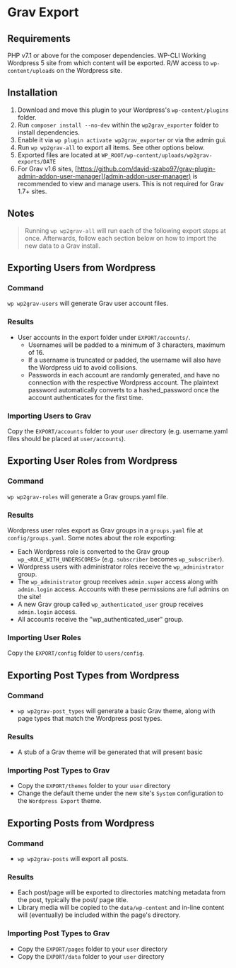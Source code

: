 # Grav Export

## Requirements

PHP v7.1 or above for the composer dependencies.
WP-CLI
Working Wordpress 5 site from which content will be exported.
R/W access to `wp-content/uploads` on the Wordpress site.

## Installation

1. Download and move this plugin to your Wordpress's `wp-content/plugins` folder.
2. Run `composer install --no-dev` within the `wp2grav_exporter` folder to install dependencies.
3. Enable it via `wp plugin activate wp2grav_exporter` or via the admin gui.
4. Run `wp wp2grav-all` to export all items.  See other options below.
5. Exported files are located at `WP_ROOT/wp-content/uploads/wp2grav-exports/DATE`
6. For Grav v1.6 sites, [https://github.com/david-szabo97/grav-plugin-admin-addon-user-manager](admin-addon-user-manager) is recommended to view and manage users.  This is not required for Grav 1.7+ sites.

## Notes

> Running `wp wp2grav-all` will run each of the following export steps at once.  Afterwards, follow each section below on how to import the new data to a Grav install.

## Exporting Users from Wordpress

### Command

`wp wp2grav-users` will generate Grav user account files.

### Results

* User accounts in the export folder under `EXPORT/accounts/`.
  * Usernames will be padded to a minimum of 3 characters, maximum of 16.
  * If a username is truncated or padded, the username will also have the Wordpress uid to avoid collisions.
  * Passwords in each account are randomly generated, and have no connection with the respective Wordpress account.  The plaintext password automatically converts to a hashed_password once the account authenticates for the first time.

### Importing Users to Grav

Copy the `EXPORT/accounts` folder to your `user` directory (e.g. username.yaml files should be placed at `user/accounts`).

## Exporting User Roles from Wordpress

### Command

`wp wp2grav-roles` will generate a Grav groups.yaml file.

### Results

Wordpress user roles export as Grav groups in a `groups.yaml` file at `config/groups.yaml`. Some notes about the role exporting:

* Each Wordpress role is converted to the Grav group `wp_<ROLE_WITH_UNDERSCORES>` (e.g. `subscriber` becomes `wp_subscriber`).
* Wordpress users with administrator roles receive the `wp_administrator` group.
* The `wp_administrator` group receives `admin.super` access along with `admin.login` access.  Accounts with these permissions are full admins on the site!
* A new Grav group called `wp_authenticated_user` group receives `admin.login` access.
* All accounts receive the "wp_authenticated_user" group.

### Importing User Roles

Copy the `EXPORT/config` folder to `users/config`.

## Exporting Post Types from Wordpress
### Command

* `wp wp2grav-post_types` will generate a basic Grav theme, along with page types that match the Wordpress post types.

### Results

* A stub of a Grav theme will be generated that will present basic

### Importing Post Types to Grav
* Copy the `EXPORT/themes` folder to your `user` directory
* Change the default theme under the new site's `System` configuration to the `Wordpress Export` theme.

## Exporting Posts from Wordpress
### Command

* `wp wp2grav-posts` will export all posts.

### Results

* Each post/page will be exported to directories matching metadata from the post, typically the post/ page title.
* Library media will be copied to the `data/wp-content` and in-line content will (eventually) be included within the page's directory.

### Importing Post Types to Grav

* Copy the `EXPORT/pages` folder to your `user` directory
* Copy the `EXPORT/data` folder to your `user` directory
